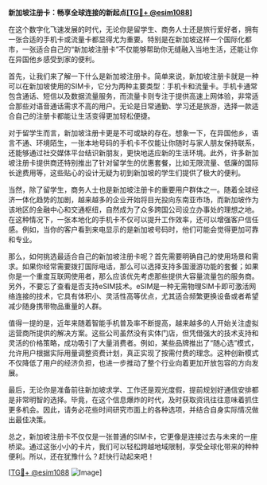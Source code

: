 **新加坡注册卡：畅享全球连接的新起点[[TG💪+ @esim1088](https://t.me/s/esim1088)]**

在这个数字化飞速发展的时代，无论你是留学生、商务人士还是旅行爱好者，拥有一张合适的手机卡或流量卡都显得尤为重要。特别是在新加坡这样一个国际化都市，一张适合自己的“新加坡注册卡”不仅能够帮助你无缝融入当地生活，还能让你在异国他乡感受到家的便利。

首先，让我们来了解一下什么是新加坡注册卡。简单来说，新加坡注册卡就是一种可以在新加坡使用的SIM卡，它分为两种主要类型：手机卡和流量卡。手机卡通常包含通话、短信以及数据流量服务，而流量卡则专注于提供高速上网体验，非常适合那些对语音通话需求不高的用户。无论是日常通勤、学习还是旅游，选择一款适合自己的注册卡都能让生活变得更加轻松便捷。

对于留学生而言，新加坡注册卡更是不可或缺的存在。想象一下，在异国他乡，语言不通、环境陌生，一张本地号码的手机卡不仅能让你随时与家人朋友保持联系，还能够通过社交媒体平台结识新朋友，更快地适应新的生活环境。此外，许多新加坡注册卡提供商还特别推出了针对留学生的优惠套餐，比如无限流量、低廉的国际长途费用等，这些贴心的设计无疑为初到新加坡的学生们提供了极大的便利。

当然，除了留学生，商务人士也是新加坡注册卡的重要用户群体之一。随着全球经济一体化趋势的加剧，越来越多的企业开始将目光投向东南亚市场，而新加坡作为该地区的金融中心和交通枢纽，自然成为了众多跨国公司设立办事处的理想之地。在这种情况下，一张本地化的手机卡不仅可以提升工作效率，还可以增强客户信任感。例如，当你的客户看到来电显示的是新加坡号码时，他们可能会觉得更加可靠和专业。

那么，如何挑选最适合自己的新加坡注册卡呢？首先需要明确自己的使用场景和需求。如果你经常需要拨打国际电话，那么可以选择支持多国漫游功能的套餐；如果你是一个重度互联网使用者，那么应该优先考虑那些提供大容量流量包的服务商。另外，不要忘了查看是否支持eSIM技术。eSIM是一种无需物理SIM卡即可激活网络连接的技术，它具有体积小、灵活性高等优点，尤其适合频繁更换设备或者希望减少随身携带物品重量的人群。

值得一提的是，近年来随着智能手机普及率不断提高，越来越多的人开始关注虚拟运营商所提供的解决方案。这些公司虽然没有实体门店，但凭借强大的技术支持和灵活的价格策略，成功吸引了大量消费者。例如，某些品牌推出了“随心选”模式，允许用户根据实际用量调整资费计划，真正实现了按需付费的理念。这种创新模式不仅降低了用户的经济负担，也进一步推动了整个行业向着更加开放包容的方向发展。

最后，无论你是准备前往新加坡求学、工作还是观光度假，提前规划好通信安排都是非常明智的选择。毕竟，在这个信息爆炸的时代，及时获取资讯往往意味着抓住更多机会。因此，请务必花些时间研究市面上的各种选项，并结合自身实际情况做出最佳决策。

总之，新加坡注册卡不仅仅是一张普通的SIM卡，它更像是连接过去与未来的一座桥梁。通过这张小小的卡片，我们可以轻松跨越地域限制，享受全球化带来的种种便利。所以，还在犹豫什么？赶快行动起来吧！

[[TG💪+ @esim1088](https://t.me/s/esim1088) ![Image](https://i.postimg.cc/4NQfJmqS/Snipaste-2025-05-13-00-14-12.png)]